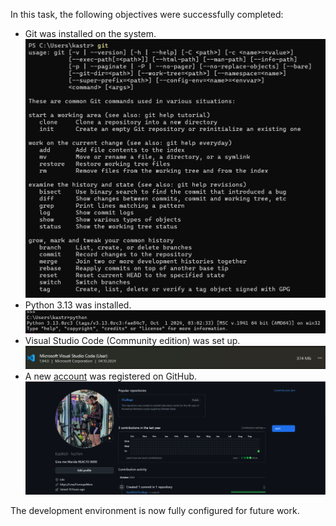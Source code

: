 In this task, the following objectives were successfully completed:

- Git was installed on the system.
![alt text](image-1.png)
- Python 3.13 was installed.
![alt text](image.png)
- Visual Studio Code (Community edition) was set up.
![alt text](image-2.png)
- A new [account](https://github.com/KasIR69) was registered on GitHub.
![alt text](image-3.png)

The development environment is now fully configured for future work.
